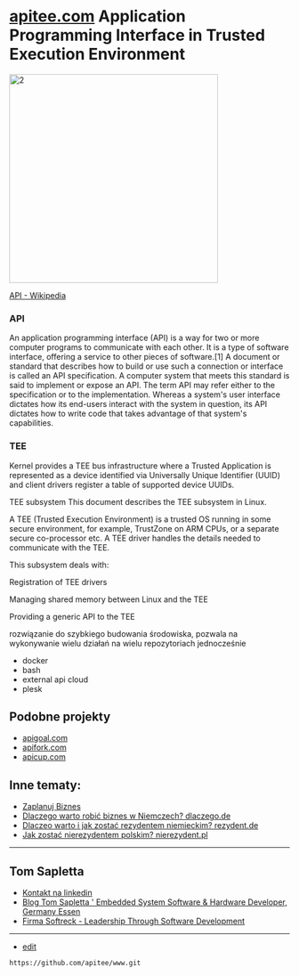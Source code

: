 # [apitee.com](https://www.apitee.com/) Application Programming Interface in Trusted Execution Environment 


<img width="375" alt="2" src="https://github.com/apitee/www/assets/5669657/1642ed6b-e76b-4236-8371-7a6cdac193b1">

[API - Wikipedia](https://en.wikipedia.org/wiki/API)


### API

An application programming interface (API) is a way for two or more computer programs to communicate with each other. It is a type of software interface, offering a service to other pieces of software.[1] A document or standard that describes how to build or use such a connection or interface is called an API specification. A computer system that meets this standard is said to implement or expose an API. The term API may refer either to the specification or to the implementation. Whereas a system's user interface dictates how its end-users interact with the system in question, its API dictates how to write code that takes advantage of that system's capabilities. 

### TEE

Kernel provides a TEE bus infrastructure where a Trusted Application is represented as a device identified via Universally Unique Identifier (UUID) and client drivers register a table of supported device UUIDs.


TEE subsystem
This document describes the TEE subsystem in Linux.

A TEE (Trusted Execution Environment) is a trusted OS running in some secure environment, for example, TrustZone on ARM CPUs, or a separate secure co-processor etc. A TEE driver handles the details needed to communicate with the TEE.

This subsystem deals with:

Registration of TEE drivers

Managing shared memory between Linux and the TEE

Providing a generic API to the TEE


rozwiązanie do szybkiego budowania środowiska,
pozwala na wykonywanie wielu działań na wielu repozytoriach jednocześnie
+ docker 
+ bash
+ external api cloud 
+ plesk

## Podobne projekty
+ [apigoal.com](https://www.apigoal.com/)
+ [apifork.com](https://www.apifork.com/)
+ [apicup.com](https://www.apicup.com/)


## Inne tematy:

+ [Zaplanuj Biznes](https://www.zaplanujbiznes.pl/)
+ [Dlaczego warto robić biznes w Niemczech? dlaczego.de](https://www.dlaczego.de)
+ [Dlaczeo warto i jak zostać rezydentem niemieckim? rezydent.de](https://www.rezydent.de)
+ [Jak zostać nierezydentem polskim? nierezydent.pl](https://www.nierezydent.pl/)


---

## Tom Sapletta
+ [Kontakt na linkedin](https://www.linkedin.com/in/tom-sapletta-com/)
+ [Blog Tom Sapletta ' Embedded System Software & Hardware Developer, Germany Essen](https://tom.sapletta.pl/)
+ [Firma Softreck - Leadership Through Software Development](https://softreck.pl/)


---
+ [edit](https://github.com/apitee/www/edit/main/README.md)

```
https://github.com/apitee/www.git
```
